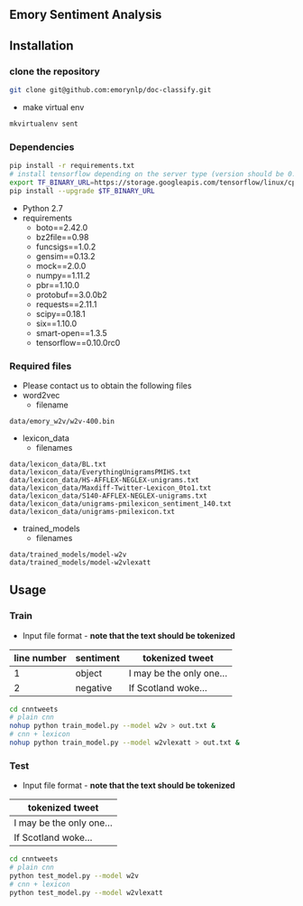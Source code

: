## Emory Sentiment Analysis


## Installation
### clone the repository

```bash
git clone git@github.com:emorynlp/doc-classify.git
```
* make virtual env

```bash
mkvirtualenv sent
```


### Dependencies

```bash
pip install -r requirements.txt
# install tensorflow depending on the server type (version should be 0.10.0rc0)
export TF_BINARY_URL=https://storage.googleapis.com/tensorflow/linux/cpu/tensorflow-0.10.0rc0-cp27-none-linux_x86_64.whl
pip install --upgrade $TF_BINARY_URL
```

* Python 2.7
* requirements
	* boto==2.42.0
	* bz2file==0.98
	* funcsigs==1.0.2
	* gensim==0.13.2
	* mock==2.0.0
	* numpy==1.11.2
	* pbr==1.10.0
	* protobuf==3.0.0b2
	* requests==2.11.1
	* scipy==0.18.1
	* six==1.10.0
	* smart-open==1.3.5
	* tensorflow==0.10.0rc0


### Required files
* Please contact us to obtain the following files
* word2vec
	* filename
	
```
data/emory_w2v/w2v-400.bin
```
* lexicon_data
	* filenames
	
```
data/lexicon_data/BL.txt
data/lexicon_data/EverythingUnigramsPMIHS.txt
data/lexicon_data/HS-AFFLEX-NEGLEX-unigrams.txt
data/lexicon_data/Maxdiff-Twitter-Lexicon_0to1.txt
data/lexicon_data/S140-AFFLEX-NEGLEX-unigrams.txt
data/lexicon_data/unigrams-pmilexicon_sentiment_140.txt
data/lexicon_data/unigrams-pmilexicon.txt
```

* trained_models
	* filenames
	
```
data/trained_models/model-w2v
data/trained_models/model-w2vlexatt
```
	
	


## Usage
### Train 
* Input file format - **note that the text should be tokenized**

| line number | sentiment | tokenized tweet        |
|-------------|-----------|------------------------|
| 1           | object    | I may be the only one… |
| 2           | negative  | If Scotland woke…      |
	
```bash
cd cnntweets
# plain cnn
nohup python train_model.py --model w2v > out.txt &
# cnn + lexicon
nohup python train_model.py --model w2vlexatt > out.txt &
```
	
### Test 
* Input file format - **note that the text should be tokenized**

| tokenized tweet        |
|------------------------|
| I may be the only one… |
| If Scotland woke…      |

	
	

```bash
cd cnntweets
# plain cnn
python test_model.py --model w2v
# cnn + lexicon
python test_model.py --model w2vlexatt
```
